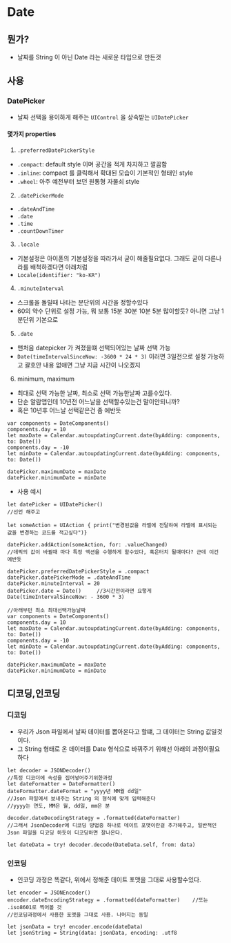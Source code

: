 # Date

## 뭔가? 
- 날짜를 String 이 아닌 Date 라는 새로운 타입으로 만든것

## 사용

### DatePicker 
- 날짜 선택을 용이하게 해주는 `UIControl` 을 상속받는 `UIDatePicker`

#### 몇가지 properties
1. `.preferredDatePickerStyle` 
 - `.compact`: default style 이며 공간을 적게 차지하고 깔끔함
 - `.inline`: compact 를 클릭해서 확대된 모습이 기본적인 형태인 style 
 - `.wheel`: 아주 예전부터 보던 원통형 자물쇠 style

2. `.datePickerMode`
 - `.dateAndTime`
 - `.date`
 - `.time`
 - `.countDownTimer`

3. `.locale`
 - 기본설정은 아이폰의 기본설정을 따라가서 굳이 해줄필요없다. 그래도 굳이 다른나라를 배척하겠다면 아래처럼
 - `Locale(identifier: "ko-KR")` 

4. `.minuteInterval`
 - 스크롤을 돌릴때 나타는 분단위의 시간을 정할수있다
 - 60의 약수 단위로 설정 가능, 뭐 보통 15분 30분 10분 5분 많이할듯? 아니면 그냥 1분단위 기본으로

5. `.date`
 - 맨처음 datepicker 가 켜졌을떄 선택되어있는 날짜 선택 가능
 - `Date(timeIntervalSinceNow: -3600 * 24 * 3)` 이러면 3일전으로 설정 가능하고 괄호안 내용 없애면 그냥 지금 시간이 나오겠지

6. minimum, maximum
 - 최대로 선택 가능한 날짜, 최소로 선택 가능한날짜 고를수있다.
 - 단순 알람앱인데 10년전 어느날을 선택할수있는건 말이안되니까? 
 - 혹은 10년후 어느날 선택같은건 좀 에반듯
```
var components = DateComponents()
components.day = 10
let maxDate = Calendar.autoupdatingCurrent.date(byAdding: components, to: Date())
components.day = -10
let minDate = Calendar.autoupdatingCurrent.date(byAdding: components, to: Date())

datePicker.maximumDate = maxDate
datePicker.minimumDate = minDate
```

- 사용 예시

```
let datePicker = UIDatePicker()
//선언 해주고

let someAction = UIAction { print("변경된값을 라벨에 전달하여 라벨에 표시되는 값을 변경하는 코드를 적고싶다")}

datePicker.addAction(someAction, for: .valueChanged)
//데픽의 값이 바뀔때 마다 특정 액션을 수행하게 할수있다, 혹은터치 될때마다? 근데 이건 에반듯

datePicker.preferredDatePickerStyle = .compact
datePicker.datePickerMode = .dateAndTime
datePicker.minuteInterval = 20
datePicker.date = Date()     //3시간전이라면 요렇게  Date(timeIntervalSinceNow: - 3600 * 3)

//아래부턴 최소 최대선택가능날짜
var components = DateComponents()
components.day = 10
let maxDate = Calendar.autoupdatingCurrent.date(byAdding: components, to: Date())
components.day = -10
let minDate = Calendar.autoupdatingCurrent.date(byAdding: components, to: Date())

datePicker.maximumDate = maxDate
datePicker.minimumDate = minDate
```

## 디코딩,인코딩

### 디코딩

- 우리가 Json 파일에서 날짜 데이터를 뽑아온다고 할떄, 그 데이터는 String 값일것이다.
- 그 String 형태로 온 데이터를 Date 형식으로 바꿔주기 위해선 아래의 과정이필요하다

```
let decoder = JSONDecoder()
//특정 디코더에 속성을 집어넣어주기위한과정
let dateFormatter = DateFormatter()
dateFormatter.dateFormat = "yyyy년 MM월 dd일"
//Json 파일에서 보내주는 String 의 형식에 맞게 입력해준다
//yyyy는 연도, MM은 월, dd일, mm은 분

decoder.dateDecodingStrategy = .formatted(dateFormatter)
//그래서 JsonDecoder에 디코딩 방법중 하나로 데이트 포맷이란걸 추가해주고, 일반적인 Json 파일을 디코딩 하듯이 디코딩하면 잘나온다.

let dateData = try! decoder.decode(DateData.self, from: data)

```

### 인코딩

- 인코딩 과정은 똑같다, 위에서 정해준 데이트 포맷을 그대로 사용할수있다. 

```
let encoder = JSONEncoder()
encoder.dateEncodingStrategy = .formatted(dateFormatter)    //또는 .iso8601로 찍어볼 것
//인코딩과정에서 사용한 포맷을 그대로 사용. 나머지는 동일

let jsonData = try! encoder.encode(dateData)
let jsonString = String(data: jsonData, encoding: .utf8
```